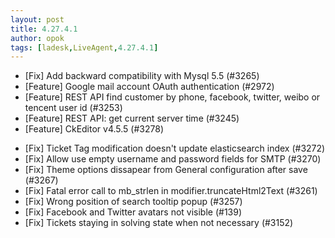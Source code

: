```yaml
---
layout: post
title: 4.27.4.1
author: opok
tags: [ladesk,LiveAgent,4.27.4.1]
---
```


- [Fix] Add backward compatibility with Mysql 5.5 (#3265)
- [Feature] Google mail account OAuth authentication (#2972)
- [Feature] REST API find customer by phone, facebook, twitter, weibo or tencent user id (#3253)
- [Feature] REST API: get current server time (#3245)
- [Feature] CkEditor v4.5.5 (#3278)

<!--more-->

- [Fix] Ticket Tag modification doesn't update elasticsearch index (#3272)
- [Fix] Allow use empty username and password fields for SMTP (#3270)
- [Fix] Theme options dissapear from General configuration after save (#3267)
- [Fix] Fatal error call to mb_strlen in modifier.truncateHtml2Text (#3261)
- [Fix] Wrong position of search tooltip popup (#3257)
- [Fix] Facebook and Twitter avatars not visible (#139)
- [Fix] Tickets staying in solving state when not necessary (#3152)
